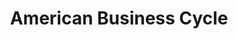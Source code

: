 ---
layout: default
contributors: Robert J. Gordon, Nathan S. Balke
cost: None
description: 'Presented here are the tables of quarterly data from Appendix B of "The
  American Business Cycle: Continuity and Change" Edited by Robert J. Gordon. National
  Bureau of Economic Research Studies in Business Cycles Volume 25, Univerisity of
  Chicago Press 1986. For information about sources and methods please see that volume.


  A feature of that volume is an extensive data appendix, compliled as a project independent
  of the conference in collaboration with Nathan S. Balke. The unique value of this
  data set is the fact that it is the only existing source for the pre-1947 quarterly
  data, as NIPA quarterly data series do not otherwise exist before 1947. These files
  include the components of GDP back from 1941 to 1919 and the quarterly real GDP
  back to 1875.'
last_edit: 06/13/2022, 14:11:02
location: https://www.nber.org/research/data/tables-american-business-cycle
maintained_by: Daniel Feenberg (feenberg at nber dot org)
related_projects: {}
related_publications: '"The American Business Cycle: Continuity and Change" Edited
  by Robert J. Gordon. National Bureau of Economic Research Studies in Business Cycles
  Volume 25, Univerisity of Chicago Press 1986, https://www.nber.org/books-and-chapters/american-business-cycle-continuity-and-change'
shortname: american_business_cycle
title: American Business Cycle
uuid: 6520861b-6600-4dcc-9ef2-2f0984283d7c
---